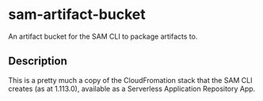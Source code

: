 # sam-artifact-bucket

An artifact bucket for the SAM CLI to package artifacts to.

## Description

This is a pretty much a copy of the CloudFromation stack that the SAM CLI creates (as at 1.113.0), available as a Serverless Application Repository App.
